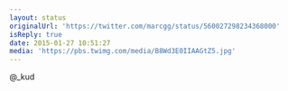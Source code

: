 ```yaml
---
layout: status
originalUrl: 'https://twitter.com/marcgg/status/560027298234368000'
isReply: true
date: 2015-01-27 10:51:27
media: 'https://pbs.twimg.com/media/B8Wd3E0IIAAGtZ5.jpg'
---
```


@_kud 
